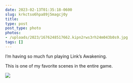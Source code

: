 ```yaml
---
date: 2023-02-13T01:35:18-0600
slug: krkctso6hpa89j5magcj0y
title: 
type: post
post_type: photo
photos:
- /uploads/2023/1676248517662.kipn2rws3rh24m043b0s9.jpg
tags: []
---
```

I’m having so much fun playing Link’s Awakening.


This is one of my favorite scenes in the entire game.


![](/uploads/2023/1676248517662.kipn2rws3rh24m043b0s9.jpg)


